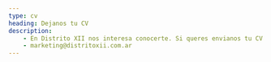 ```yaml
---
type: cv
heading: Dejanos tu CV
description:
    - En Distrito XII nos interesa conocerte. Si queres envianos tu CV !
    - marketing@distritoxii.com.ar
---
```

